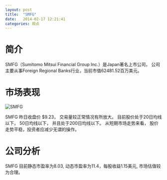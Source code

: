 ```yaml
---
layout: post
title:  "SMFG"
date:   2014-02-17 12:21:41
categories: 观点
---
```


# 简介
SMFG（Sumitomo Mitsui Financial Group Inc.）是Japan著名上市公司，
公司主要从事Foreign Regional Banks行业，当前市值62481.52百万美元。

# 市场表现

![SMFG](http://finviz.com/chart.ashx?t=SMFG&ty=c&ta=1&p=d&s=l)

SMFG 昨日收盘价 $9.23，
交易量较正常情况有所放大。
目前股价处于20日均线以下，
50日均线以下，
并且处于200日均线以下。
从短期市场走势来看，
股价走势平稳，投资者应减少无谓的操作。

# 公司分析
SMFG 目前静态市盈率为8.03, 动态市盈率为11.4，每股收益1.15美元,
市场估值较为合理。
